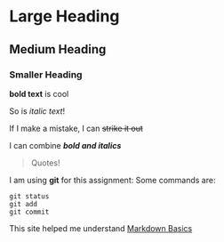 # Large Heading

## Medium Heading

### Smaller Heading 

**bold text** is cool

So is *italic text*!

If I make a mistake, I can ~~strike it out~~

I can combine ***bold and italics***

>Quotes!

I am using **git** for this assignment:
Some commands are:
```
git status
git add
git commit
```

This site helped me understand [Markdown Basics](https://docs.github.com/en/get-started/writing-on-github/getting-started-with-writing-and-formatting-on-github/basic-writing-and-formatting-syntax#headings)


